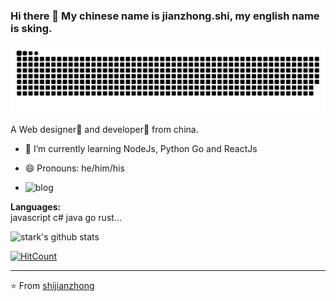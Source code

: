 ### Hi there 👋  My chinese name is jianzhong.shi, my english name is sking.

![snake gif](https://github.com/shijianzhong/shijianzhong/blob/output/github-contribution-grid-snake.svg)

A Web designer🌈 and developer🎯 from china.

- 🌱 I’m currently learning NodeJs, Python Go and ReactJs

- 😄 Pronouns: he/him/his

- ![blog](https://sking.deno.dev/)

**Languages:**  
javascript c# java go rust...

![stark's github stats](https://github-readme-stats.vercel.app/api?username=shijianzhong&show_icons=true&hide=["issues"])

[![HitCount](http://hits.dwyl.com/shijianzhong/shijianzhong.svg)](http://hits.dwyl.com/shijianzhong/shijianzhong)

---
⭐️ From [shijianzhong](https://github.com/shijianzhong)



<!--
**shijianzhong/shijianzhong** is a ✨ _special_ ✨ repository because its `README.md` (this file) appears on your GitHub profile.

Here are some ideas to get you started:

- 🔭 I’m currently working on ...
- 🌱 I’m currently learning ...
- 👯 I’m looking to collaborate on ...
- 🤔 I’m looking for help with ...
- 💬 Ask me about ...
- 📫 How to reach me: ...
- 😄 Pronouns: ...
- ⚡ Fun fact: ...
-->
